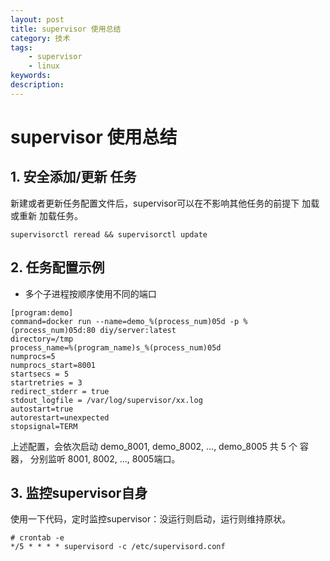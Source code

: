 ```yaml
---
layout: post
title: supervisor 使用总结
category: 技术
tags: 
    - supervisor
    - linux
keywords: 
description: 
---
```


# supervisor 使用总结

## 1. 安全添加/更新 任务
新建或者更新任务配置文件后，supervisor可以在不影响其他任务的前提下 加载或重新 加载任务。
```
supervisorctl reread && supervisorctl update
```
## 2. 任务配置示例

- 多个子进程按顺序使用不同的端口
```
[program:demo]
command=docker run --name=demo_%(process_num)05d -p %(process_num)05d:80 diy/server:latest
directory=/tmp
process_name=%(program_name)s_%(process_num)05d
numprocs=5
numprocs_start=8001
startsecs = 5
startretries = 3
redirect_stderr = true
stdout_logfile = /var/log/supervisor/xx.log
autostart=true
autorestart=unexpected
stopsignal=TERM
```

上述配置，会依次启动 demo_8001, demo_8002, ..., demo_8005 共 5 个 容器， 分别监听 8001, 8002, ..., 8005端口。

## 3. 监控supervisor自身

使用一下代码，定时监控supervisor：没运行则启动，运行则维持原状。

```
# crontab -e
*/5 * * * * supervisord -c /etc/supervisord.conf
```
